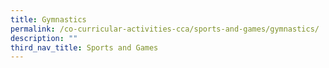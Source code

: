 ```yaml
---
title: Gymnastics
permalink: /co-curricular-activities-cca/sports-and-games/gymnastics/
description: ""
third_nav_title: Sports and Games
---
```


